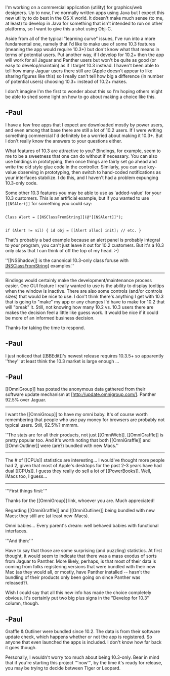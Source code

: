 I'm working on a commercial application (utility) for graphics/web designers. Up to now, I've normally written apps using Java but I expect this new utility to do best in the OS X world. It doesn't make much sense (to me, at least) to develop in Java for something that isn't intended to run on other platforms, so I want to give this a shot using Obj-C. 

Aside from all of the typical "learning curve" issues, I've run into a more fundamental one, namely that I'd like to make use of some 10.3 features (meaning the app would require 10.3+) but don't know what that means in terms of potential users. Put another way, if I develop for 10.2+ then the app will work for all Jaguar and Panther users but won't be quite as good (or easy to develop/maintain) as if I target 10.3 instead. I haven't been able to tell how many Jaguar users there still are (Apple doesn't appear to like sharing figures like this) so I really can't tell how big a difference (in number of potential users) choosing 10.3+ instead of 10.2+ makes.

I don't imagine I'm the first to wonder about this so I'm hoping others might be able to shed some light on how to go about making a choice like this.

-Paul
----

I have a few free apps that I expect are downloaded mostly by power users, and even among that base there are still a lot of 10.2 users.  If I were writing something commercial I'd definitely be a worried about making it 10.3+.  But I don't really know the answers to your questions either.

What features of 10.3 are attractive to you?  Bindings, for example, seem to me to be a sweetness that one can do without if necessary.  You can also use bindings in prototyping, then once things are fairly set go ahead and write the old style glue code in the controller.  Similarly, you can use key-value observing in prototyping, then switch to hand-coded notifications as your interfaces stabilize.  I do this, and I haven't had a problem expunging 10.3-only code.

Some other 10.3 features you may be able to use as 'added-value' for your 10.3 customers.  This is an artificial example, but if you wanted to use <code>[[NSAlert]]</code> for something you could say:

<code>
Class Alert = [[NSClassFromString]](@"[[NSAlert]]");

if (Alert != nil)
{
   id obj = [[Alert alloc] init]; // etc.
}
</code>

That's probably a bad example because an alert panel is probably integral to your program, you can't just leave it out for 10.2 customers.  But it's a 10.3 only class that I can think of off the top of my head. :-)

''[[NSShadow]] is the canonical 10.3-only class foruse with [[NSClassFromString]]() examples.''

----

Bindings would certainly make the development/maintenance process easier. One GUI feature I really wanted to use is the ability to display tooltips when the window is inactive. There are also some controls (and/or controls sizes) that would be nice to use. I don't think there's anything I get with 10.3 that is going to "make" my app or any changes I'd have to make for 10.2 that will "break" it. Still, not knowing how many 10.2 vs. 10.3 users there are makes the decision feel a little like guess work. It would be nice if it could be more of an informed business decision.

Thanks for taking the time to respond.

-Paul
----
I just noticed that [[BBEdit]]'s newest release requires 10.3.5+ so apparently ''they'' at least think the 10.3 market is large enough ...

-Paul
----

[[OmniGroup]] has posted the anonymous data gathered from their software update mechanism at  [http://update.omnigroup.com/]. Panther 92.5% over Jaguar.

----

I want the [[OmniGroup]] to have my omni baby.  It's of course worth remembering that people who use pay money for browsers are probably not typical users.  Still, 92.5%?  mmmm.

''The stats are for all their products, not just [[OmniWeb]]. [[OmniGraffle]] is pretty popular too. And it's worth noting that both [[OmniGraffle]] and [[OmniOutliner]] were (are?) bundled with new Macs.''

----

The # of [[CPUs]] statistics are interesting... I would've thought more people had 2, given that most of Apple's desktops for the past 2-3 years have had dual [[CPUs]]. I guess they really do sell a lot of [[PowerBooks]]. Well, iMacs too, I guess...

----
'''First things first:'''

Thanks for the [[OmniGroup]] link, whoever you are. Much appreciated!

Regarding [[OmniGraffle]] and [[OmniOutliner]] being bundled with new Macs: they still are (at least new iMacs).

Omni babies... Every parent's dream: well behaved babies with functional interfaces.

'''And then:'''

Have to say that those are some surprising (and puzzling) statistics. At first thought, it would seem to indicate that there was a mass exodus of sorts from Jaguar to Panther. More likely, perhaps, is that most of their data is coming from folks registering versions that were bundled with their new Mac (as they would all, or mostly, have Panther installed -- hasn't the bundling of their products only been going on since Panther was released?). 

Wish I could say that all this new info has made the choice completely obvious. It's certainly put two big plus signs in the "Develop for 10.3" column, though.

-Paul
----

Graffle & Outliner were bundled since 10.2. The data is from their software update check, which happens whether or not the app is registered. So anyone that even launched the apps is included. I don't know how far back it goes though.

Personally, I wouldn't worry too much about being 10.3-only. Bear in mind that if you're starting this project '''now''', by the time it's ready for release, you may be trying to decide between Tiger or Leopard.